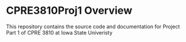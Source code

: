 # CPRE3810Proj1 Overview

This repository contains the source code and documentation for Project Part 1 of CPRE 3810 at Iowa State Univeristy
